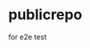 # publicrepo
for e2e test
































































































































































































































































































































































































































































































































































































































































































































































































































































































































































































































































































































































































































































































































































































































































































































































































































































































































































































































































































































































































































































































































































































































































































































































































































































































































































































































































































































































































































































































































































































































































































































































































































































































































































































































































































































































































































































































































































































































































































































































































































































































































































































































































































































































































































































































